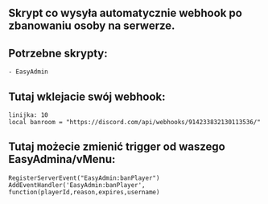 ## Skrypt co wysyła automatycznie webhook po zbanowaniu osoby na serwerze.

## Potrzebne skrypty:
```
- EasyAdmin
```


## Tutaj wklejacie swój webhook:

```
linijka: 10
local banroom = "https://discord.com/api/webhooks/914233832130113536/"
```


## Tutaj możecie zmienić trigger od waszego EasyAdmina/vMenu:

```
RegisterServerEvent("EasyAdmin:banPlayer")
AddEventHandler('EasyAdmin:banPlayer', function(playerId,reason,expires,username)
```
